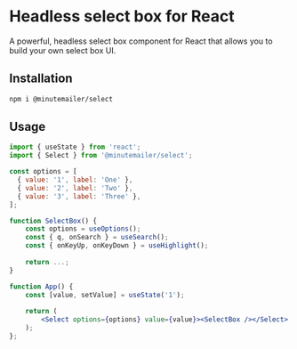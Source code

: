 # Headless select box for React

A powerful, headless select box component for React that allows you to build your own select box UI.

## Installation
    
```bash
npm i @minutemailer/select
```

## Usage

```jsx
import { useState } from 'react';
import { Select } from '@minutemailer/select';

const options = [
  { value: '1', label: 'One' },
  { value: '2', label: 'Two' },
  { value: '3', label: 'Three' },
];

function SelectBox() {
    const options = useOptions();
    const { q, onSearch } = useSearch();
    const { onKeyUp, onKeyDown } = useHighlight();
    
    return ...;
}

function App() {
    const [value, setValue] = useState('1');
    
    return (
        <Select options={options} value={value}><SelectBox /></Select>
    );
};
```
